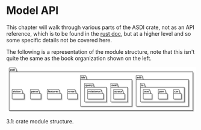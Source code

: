 # Model API

This chapter will walk through various parts of the ASDI crate, not as an API reference, which is to be found in
the [rust doc](https://docs.rs/asdi/latest/asdi/), but at a higher level and so some specific details not be
covered here.

The following is a representation of the module structure, note that this isn't quite the same as the book 
organization shown on the left.

![Module Structure](top.svg)

<div class="figure caption">3.1: crate module structure.</div>
